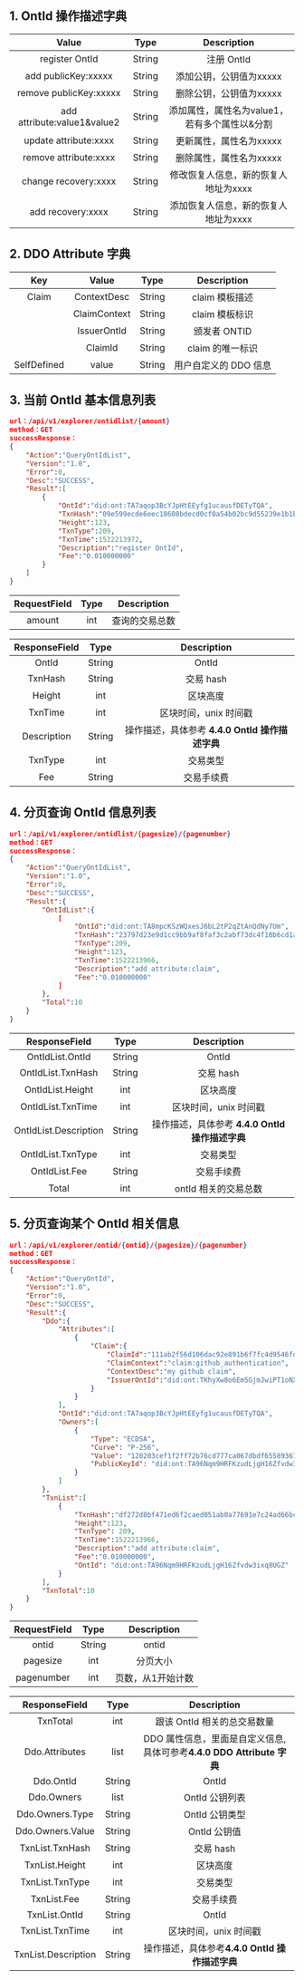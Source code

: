 

## 1. OntId 操作描述字典

| Value     |     Type |   Description   | 
| :--------------: | :--------:| :------: |
|    register OntId |   String|  注册 OntId |
|    add publicKey:xxxxx |   String|  添加公钥，公钥值为xxxxx |
|    remove publicKey:xxxxx |   String|  删除公钥，公钥值为xxxxx |
|    add attribute:value1&value2 |   String|  添加属性，属性名为value1，若有多个属性以&分割  |
|    update attribute:xxxx |   String|  更新属性，属性名为xxxxx  |
|    remove attribute:xxxx |   String|  删除属性，属性名为xxxxx  |
|    change recovery:xxxx |   String|  修改恢复人信息，新的恢复人地址为xxxx  |
|    add recovery:xxxx |   String|  添加恢复人信息，新的恢复人地址为xxxx  |


## 2. DDO Attribute 字典



| Key     | Value     |     Type |   Description   | 
| :--------------: | :--------:| :------: |:-----:|
|    Claim |    ContextDesc |   String|  claim 模板描述 |
|    |    ClaimContext |   String|  claim 模板标识  |
|    |    IssuerOntId |   String| 颁发者 ONTID |
|    |    ClaimId |   String|  claim 的唯一标识 |
|   SelfDefined |    value |   String|  用户自定义的 DDO 信息 |





## 3. 当前 OntId 基本信息列表

```json
url：/api/v1/explorer/ontidlist/{amount}
method：GET
successResponse：
{
	"Action":"QueryOntIdList",
	"Version":"1.0",
	"Error":0,
	"Desc":"SUCCESS",
	"Result":[
		{
			"OntId":"did:ont:TA7aqop3BcYJpHtEEyfg1ucausfDETyTQA",
			"TxnHash":"09e599ecde6eec18608bdecd0cf0a54b02bc9d55239e1b1bd291558e5a6ef3fa",
			"Height":123,
			"TxnType":209,
			"TxnTime":1522213972,
			"Description":"register OntId",
			"Fee":"0.010000000"
		}
	]	
}
```

| RequestField     |     Type |   Description   | 
| :--------------: | :--------:| :------: |
|    amount|   int|  查询的交易总数  |


| ResponseField     |     Type |   Description   | 
| :--------------: | :--------:| :------: |
|    OntId |   String|  OntId |
|    TxnHash |   String|  交易 hash |
|    Height |   int|  区块高度  |
|    TxnTime |   int|  区块时间，unix 时间戳  |
|    Description |   String|  操作描述，具体参考 **4.4.0  OntId 操作描述字典**  |
|    TxnType |   int|  交易类型  |
|    Fee |   String|  交易手续费  |




## 4. 分页查询 OntId 信息列表

```json
url：/api/v1/explorer/ontidlist/{pagesize}/{pagenumber}
method：GET
successResponse：
{
	"Action":"QueryOntIdList",
	"Version":"1.0",
	"Error":0,
	"Desc":"SUCCESS",
	"Result":{
		"OntIdList":{
			[
				"OntId":"did:ont:TA8mpcKSzWQxesJ6bL2tP2qZtAnQdNy7Um",
				"TxnHash":"23797d23e9d1cc9bb9af8faf3c2abf73dc4f18b6cd1a840fca469bb9cc0d6e5b",
				"TxnType":209,
				"Height":123,
				"TxnTime":1522213966,
				"Description":"add attribute:claim",
				"Fee":"0.010000000"
			]
		},
		"Total":10
	}
}
```

| ResponseField     |     Type |   Description   | 
| :--------------: | :--------:| :------: |
|    OntIdList.OntId|   String|  OntId |
|    OntIdList.TxnHash|   String|  交易 hash |
|    OntIdList.Height|   int|  区块高度  |
|    OntIdList.TxnTime|   int|  区块时间，unix 时间戳  |
|    OntIdList.Description|   String|  操作描述，具体参考 **4.4.0 OntId 操作描述字典**  |
|    OntIdList.TxnType|   int|  交易类型  |
|    OntIdList.Fee |   String|  交易手续费  |
|    Total|   int|  ontId 相关的交易总数  |





## 5. 分页查询某个 OntId 相关信息

```json
url：/api/v1/explorer/ontid/{ontid}/{pagesize}/{pagenumber}
method：GET
successResponse：
{
	"Action":"QueryOntId",
	"Version":"1.0",
	"Error":0,
	"Desc":"SUCCESS",
	"Result":{
		"Ddo":{
			"Attributes":[
				{
					"Claim":{
						"ClaimId":"111ab2f56d106dac92e891b6f7fc4d9546fdf2eb94a364208fa65a9996b03ba0",
						"ClaimContext":"claim:github_authentication",
						"ContextDesc":"my github claim",
						"IssuerOntId":"did:ont:TKhyXw8o6Em5GjmJwiPT1oNXsy4p6fYZPB"
					}
				}
			],
			"OntId":"did:ont:TA7aqop3BcYJpHtEEyfg1ucausfDETyTQA",
			"Owners":[
				{
					"Type": "ECDSA",
					"Curve": "P-256",
					"Value": "120203cef1f2ff72b76cd777ca067dbdf655893671c261940312c800dcdf5c5772e449",
					"PublicKeyId": "did:ont:TA96Nqm9HRFKzudLjgH16Zfvdw3ixq8UGZ#keys-1"
				}
			]
		},
		"TxnList":[
			{
				"TxnHash":"df272d8bf471ed6f2caed051ab0a77691e7c24ad66bc1c460669fadc996f1b3f",
				"Height":123,
				"TxnType": 209,
				"TxnTime":1522213966,
				"Description":"add attribute:claim",
				"Fee":"0.010000000",
				"OntId": "did:ont:TA96Nqm9HRFKzudLjgH16Zfvdw3ixq8UGZ"
			}
		],
		"TxnTotal":10
	}
}
```

| RequestField     |     Type |   Description   | 
| :--------------: | :--------:| :------: |
|    ontid|   String|  ontid  |
|    pagesize|   int|  分页大小  |
|    pagenumber|   int|  页数，从1开始计数  |


| ResponseField     |     Type |   Description   | 
| :--------------: | :--------:| :------: |
|    TxnTotal| int|  跟该 OntId 相关的总交易数量  |
|    Ddo.Attributes|   list|  DDO 属性信息，里面是自定义信息,具体可参考**4.4.0 DDO Attribute 字典**|
|    Ddo.OntId|   String|  OntId |
|    Ddo.Owners|   list|  OntId 公钥列表|
|    Ddo.Owners.Type|   String|  OntId 公钥类型|
|    Ddo.Owners.Value|   String|  OntId 公钥值|
|    TxnList.TxnHash|   String|  交易 hash |
|    TxnList.Height|   int|  区块高度  |
|    TxnList.TxnType|   int|  交易类型  |
|    TxnList.Fee| String|  交易手续费  |
|    TxnList.OntId| String|  OntId  |
|    TxnList.TxnTime| int|  区块时间，unix 时间戳  |
|    TxnList.Description|   String|  操作描述，具体参考**4.4.0 OntId 操作描述字典**  |


